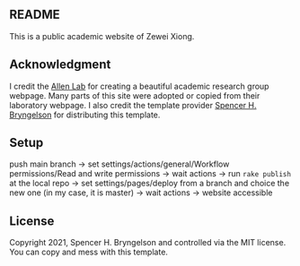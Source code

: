 ## README

This is a public academic website of Zewei Xiong.

## Acknowledgment

I credit the [Allen Lab](https://www.allanlab.org/) for creating a beautiful academic research group webpage.
Many parts of this site were adopted or copied from their laboratory webpage.
I also credit the template provider [Spencer H. Bryngelson](https://github.com/sbryngelson/academic-website-template) for distributing this template.

## Setup
push main branch -> set settings/actions/general/Workflow permissions/Read and write permissions -> wait actions -> run `rake publish` at the local repo -> set settings/pages/deploy from a branch and choice the new one (in my case, it is master) -> wait actions -> website accessible

## License

Copyright 2021, Spencer H. Bryngelson and controlled via the MIT license.
You can copy and mess with this template.
